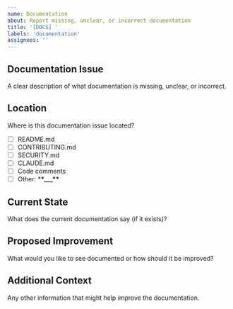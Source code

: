 ```yaml
---
name: Documentation
about: Report missing, unclear, or incorrect documentation
title: '[DOCS] '
labels: 'documentation'
assignees: ''
---
```


## Documentation Issue

A clear description of what documentation is missing, unclear, or incorrect.

## Location

Where is this documentation issue located?

- [ ] README.md
- [ ] CONTRIBUTING.md
- [ ] SECURITY.md
- [ ] CLAUDE.md
- [ ] Code comments
- [ ] Other: \***\*\_\_\_\*\***

## Current State

What does the current documentation say (if it exists)?

## Proposed Improvement

What would you like to see documented or how should it be improved?

## Additional Context

Any other information that might help improve the documentation.
